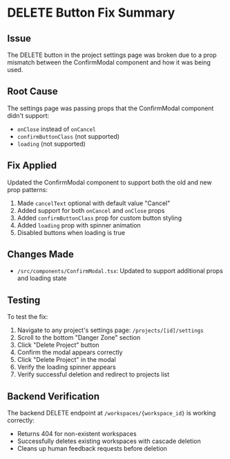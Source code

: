 # DELETE Button Fix Summary

## Issue
The DELETE button in the project settings page was broken due to a prop mismatch between the ConfirmModal component and how it was being used.

## Root Cause
The settings page was passing props that the ConfirmModal component didn't support:
- `onClose` instead of `onCancel`
- `confirmButtonClass` (not supported)
- `loading` (not supported)

## Fix Applied
Updated the ConfirmModal component to support both the old and new prop patterns:

1. Made `cancelText` optional with default value "Cancel"
2. Added support for both `onCancel` and `onClose` props
3. Added `confirmButtonClass` prop for custom button styling
4. Added `loading` prop with spinner animation
5. Disabled buttons when loading is true

## Changes Made
- `/src/components/ConfirmModal.tsx`: Updated to support additional props and loading state

## Testing
To test the fix:
1. Navigate to any project's settings page: `/projects/[id]/settings`
2. Scroll to the bottom "Danger Zone" section
3. Click "Delete Project" button
4. Confirm the modal appears correctly
5. Click "Delete Project" in the modal
6. Verify the loading spinner appears
7. Verify successful deletion and redirect to projects list

## Backend Verification
The backend DELETE endpoint at `/workspaces/{workspace_id}` is working correctly:
- Returns 404 for non-existent workspaces
- Successfully deletes existing workspaces with cascade deletion
- Cleans up human feedback requests before deletion